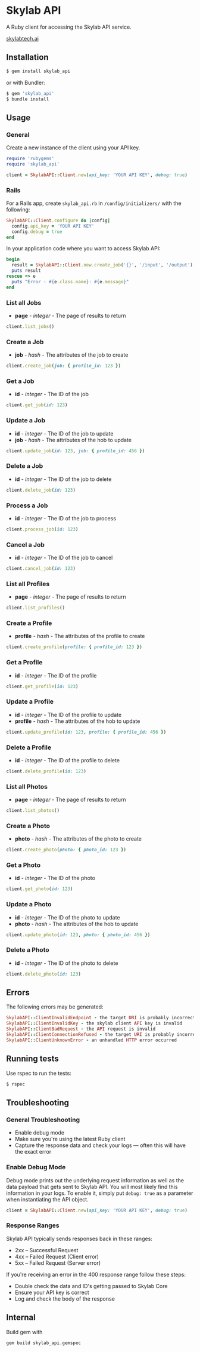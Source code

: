 # Skylab API

A Ruby client for accessing the Skylab API service.

[skylabtech.ai](http://skylabtech.ai)

## Installation

```bash
$ gem install skylab_api
```

or with Bundler:

```bash
$ gem 'skylab_api'
$ bundle install
```

## Usage


### General

Create a new instance of the client using your API key.

```ruby
require 'rubygems'
require 'skylab_api'

client = SkylabAPI::Client.new(api_key: 'YOUR API KEY', debug: true)
```

### Rails

For a Rails app, create `skylab_api.rb` in `/config/initializers/`
with the following:

```ruby
SkylabAPI::Client.configure do |config|
  config.api_key = 'YOUR API KEY'
  config.debug = true
end
```

In your application code where you want to access Skylab API:

```ruby
begin
  result = SkylabAPI::Client.new.create_job('{}', '/input', '/output')
  puts result
rescue => e
  puts "Error - #{e.class.name}: #{e.message}"
end
```

### List all Jobs

- **page** - *integer* - The page of results to return

```ruby
client.list_jobs()
```

### Create a Job

- **job** - *hash* - The attributes of the job to create

```ruby
client.create_job(job: { profile_id: 123 })
```

### Get a Job

- **id** - *integer* - The ID of the job

```ruby
client.get_job(id: 123)
```

### Update a Job

- **id** - *integer* - The ID of the job to update
- **job** - *hash* - The attributes of the hob to update

```ruby
client.update_job(id: 123, job: { profile_id: 456 })
```

### Delete a Job

- **id** - *integer* - The ID of the job to delete

```ruby
client.delete_job(id: 123)
```

### Process a Job

- **id** - *integer* - The ID of the job to process

```ruby
client.process_job(id: 123)
```

### Cancel a Job

- **id** - *integer* - The ID of the job to cancel

```ruby
client.cancel_job(id: 123)
```

### List all Profiles

- **page** - *integer* - The page of results to return

```ruby
client.list_profiles()
```

### Create a Profile

- **profile** - *hash* - The attributes of the profile to create

```ruby
client.create_profile(profile: { profile_id: 123 })
```

### Get a Profile

- **id** - *integer* - The ID of the profile

```ruby
client.get_profile(id: 123)
```

### Update a Profile

- **id** - *integer* - The ID of the profile to update
- **profile** - *hash* - The attributes of the hob to update

```ruby
client.update_profile(id: 123, profile: { profile_id: 456 })
```

### Delete a Profile

- **id** - *integer* - The ID of the profile to delete

```ruby
client.delete_profile(id: 123)
```

### List all Photos

- **page** - *integer* - The page of results to return

```ruby
client.list_photos()
```

### Create a Photo

- **photo** - *hash* - The attributes of the photo to create

```ruby
client.create_photo(photo: { photo_id: 123 })
```

### Get a Photo

- **id** - *integer* - The ID of the photo

```ruby
client.get_photo(id: 123)
```

### Update a Photo

- **id** - *integer* - The ID of the photo to update
- **photo** - *hash* - The attributes of the hob to update

```ruby
client.update_photo(id: 123, photo: { photo_id: 456 })
```

### Delete a Photo

- **id** - *integer* - The ID of the photo to delete

```ruby
client.delete_photo(id: 123)
```

## Errors

The following errors may be generated:

```ruby
SkylabAPI::ClientInvalidEndpoint - the target URI is probably incorrect
SkylabAPI::ClientInvalidKey - the skylab client API key is invalid
SkylabAPI::ClientBadRequest - the API request is invalid
SkylabAPI::ClientConnectionRefused - the target URI is probably incorrect
SkylabAPI::ClientUnknownError - an unhandled HTTP error occurred
```

## Running tests

Use rspec to run the tests:

```bash
$ rspec
```

## Troubleshooting

### General Troubleshooting

-   Enable debug mode
-   Make sure you're using the latest Ruby client
-   Capture the response data and check your logs &mdash; often this will have the exact error

### Enable Debug Mode

Debug mode prints out the underlying request information as well as the data payload that
gets sent to Skylab API. You will most likely find this information in your logs.
To enable it, simply put `debug: true` as a parameter when instantiating the API object.

```ruby
client = SkylabAPI::Client.new(api_key: 'YOUR API KEY', debug: true)
```

### Response Ranges

Skylab API typically sends responses back in these ranges:

-   2xx – Successful Request
-   4xx – Failed Request (Client error)
-   5xx – Failed Request (Server error)

If you're receiving an error in the 400 response range follow these steps:

-   Double check the data and ID's getting passed to Skylab Core
-   Ensure your API key is correct
-   Log and check the body of the response


## Internal

Build gem with

```bash
gem build skylab_api.gemspec
```
